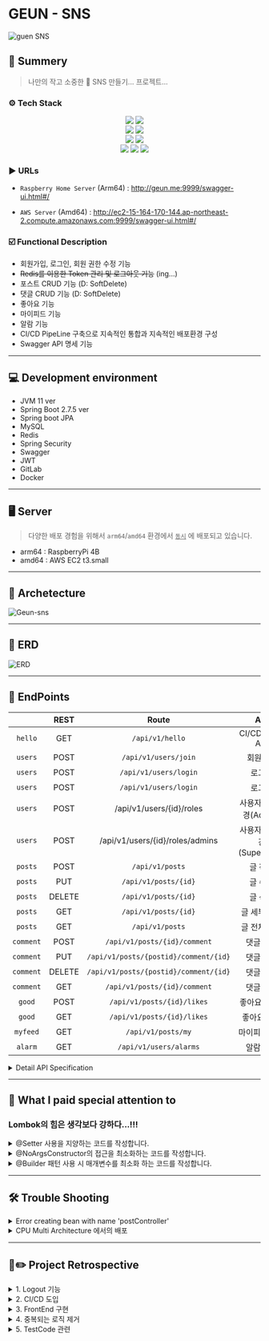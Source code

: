 # GEUN - SNS

![guen SNS](https://user-images.githubusercontent.com/89567475/211623115-bbe83231-7d49-443a-8866-43ec57000a3f.png)

## 📝 Summery

> 나만의 작고 소중한 🥹 SNS 만들기... 프로젝트...

### ⚙️ Tech Stack

<div align="center">
 <img src="https://img.shields.io/badge/openJDK-FF9E0F.svg?logo=CoffeeScript&logoColor=white"/>
 <img src="https://img.shields.io/badge/Spring_Boot-6DB33F.svg?logo=Spring-Boot&logoColor=white"/> <br>
 <img src="https://img.shields.io/badge/Spring_Security-6DB33F.svg?logo=Spring-Security&logoColor=white"/> 
 <img src="https://img.shields.io/badge/JSON_Web_Token-000000.svg?logo=Json-Web-Tokens&logoColor=white"/> <br>
 <img src="https://img.shields.io/badge/MySQL-4479A1?style=flat-square&logo=MySQL&logoColor=white"/> 
 <img src="https://img.shields.io/badge/Redis-DC382D.svg?logo=Redis&logoColor=white"/> <br>
 <img src="https://img.shields.io/badge/Docker-2496ED?style=flat-square&logo=Docker&logoColor=white"/>
 <img src="https://img.shields.io/badge/Raspberry_Pi-A22846.svg?logo=Raspberry-Pi&logoColor=white"/>
 <img src="https://img.shields.io/badge/Amazon_EC2-FF9900.svg?logo=Amazon-EC2&logoColor=white"/>
</div>

### ▶️ URLs

- `Raspberry Home Server` (Arm64) : http://geun.me:9999/swagger-ui.html#/

- `AWS Server` (Amd64) : http://ec2-15-164-170-144.ap-northeast-2.compute.amazonaws.com:9999/swagger-ui.html#/

### ☑️ Functional Description

- 회원가입, 로그인, 회원 권한 수정 기능
- <s>Redis를 이용한 Token 관리 및 로그아웃 기능</s> (ing...)
- 포스트 CRUD 기능 (D: SoftDelete)
- 댓글 CRUD 기능 (D: SoftDelete)
- 좋아요 기능
- 마이피드 기능
- 알람 기능
- CI/CD PipeLine 구축으로 지속적인 통합과 지속적인 배포환경 구성
- Swagger API 명세 기능

---

## 💻 Development environment

- JVM 11 ver
- Spring Boot 2.7.5 ver
- Spring boot JPA
- MySQL
- Redis
- Spring Security
- Swagger
- JWT
- GitLab
- Docker

---

## 🖥️ Server

> 다양한 배포 경험을 위해서 `arm64`/`amd64` 환경에서 <u>`동시`</u> 에 배포되고 있습니다.

- arm64 : RaspberryPi 4B
- amd64 : AWS EC2 t3.small

---

## 🔄 Archetecture

![Geun-sns](https://user-images.githubusercontent.com/89567475/211634688-26245e8a-2495-4263-a976-c45550114c92.png)

---

## 📄 ERD

![ERD](https://user-images.githubusercontent.com/89567475/211506328-f92534d6-c4ff-42a7-a12f-4a5017b23a0c.png)

---

## 🧾 EndPoints

|           | REST |                 Route                 |        API         |
|:---------:|:------------------:|:-------------------------------------:|:------------------:|
|  `hello`  | GET |            `/api/v1/hello`            |   CI/CD TEST API   |
|  `users`  | POST |         `/api/v1/users/join`          |        회원가입        |
|  `users`  | POST |         `/api/v1/users/login`         |        로그인         |
|  `users`  | POST |         `/api/v1/users/login`         |        로그인         |
|  `users`  | POST |       /api/v1/users/{id}/roles        |   사용자권한변경(Admin)   |
|  `users`  | POST |    /api/v1/users/{id}/roles/admins    | 사용자권한변경(SuperUser) |
|  `posts`  | POST |            `/api/v1/posts`            |        글 작성        |
|  `posts`  | PUT |         `/api/v1/posts/{id}`          |        글 수정        |
|  `posts`  | DELETE |         `/api/v1/posts/{id}`          |        글 삭제        |
|  `posts`  | GET |         `/api/v1/posts/{id}`          |      글 세부 조회       |
|  `posts`  | GET |            `/api/v1/posts`            |      글 전체 조회       |
| `comment` | POST |     `/api/v1/posts/{id}/comment`      |       댓글 작성        |
| `comment` | PUT | `/api/v1/posts/{postid}/comment/{id}` |       댓글 수정        |
| `comment` | DELETE | `/api/v1/posts/{postid}/comment/{id}` |       댓글 삭제        |
| `comment` | GET |     `/api/v1/posts/{id}/comment`      |       댓글 조회        |
|  `good`   | POST |      `/api/v1/posts/{id}/likes`       |      좋아요 / 취소      |
|  `good`   | GET |      `/api/v1/posts/{id}/likes`       |       좋아요 조회       |
| `myfeed`  | GET |          `/api/v1/posts/my`           |      마이피드 조회       |
|  `alarm`  | GET |         `/api/v1/users/alarms`          |       알람 조회        |

<details>
<summary> Detail API Specification </summary>
<div markdown="1">

### UserJoinRequest 
```json lines
UserJoinRequest{
  password: String,
  userName: String
}
```

### UserLoginRequest
```json lines
UserLoginRequest{
password:string,
userName:string
}
```

### UserRoleChangeRequest
```json lines
UserRoleChangeRequest{
roleToBeChanged:string
}
```

### PostAddRequest
```json lines
PostAddRequest{
body:string,
title:string
}
```

### PostUpdateRequest
```json lines
PostUpdateRequest{
body:string,
title:string
}
```

### CommentAddRequest
```json lines
CommentAddRequest{
comment:string
}
```

### CommentUpdateRequest
```json lines
CommentUpdateRequest{
comment:string
}
```

</div>
</details>


---

## 🧐 What I paid special attention to

### Lombok의 힘은 생각보다 강하다...!!!

<details>
<summary> @Setter 사용을 지양하는 코드를 작성합니다. </summary>
<div markdown="1">

코드 전반적으로 Entity에 Setter를 사용하지 않는 전략을 사용했습니다.
Entity 객체의 데이터는 불변한 성질을 가져야하기 때문에 위와 같은 전략을 사용해서 코드를 작성했습니다. 

</div>
</details>

<details>
<summary> @NoArgsConstructor의 접근을 최소화하는 코드를 작성합니다. </summary>
<div markdown="1">

JPA의 사용을 위해서 기본생성자는 필요가 필요합니다.
하지만 모든 접근 권한을 허용하게되면 객체의 안정성을 떨어뜨릴 수 있습니다.
따라서 `@NoArgsConstructor(access = AccessLevel.PROTECTED)` 를 사용해 무분별한 기본생성자의 접근을 막아서
최대한 Entity의 데이터를 보호하고자 하는 의도로 코드를 작성했습니다.

</div>
</details>


<details>
<summary> @Builder 패턴 사용 시 매개변수를 최소화 하는 코드를 작성합니다. </summary>
<div markdown="1">

@Builder 어노테이션을 사용하려면 @AllargsConstructor가 필요합니다.
하지만 이는 모든 매개변수를 받는 생성자를 만들어주기 때문에 불필요한 매개변수를 받는 생성자를 만들어주는 단점이 있습니다.
예를 들어서 User Entity의 경우 id값은 DB에서 자동으로 생성되기 때문에 생성자에서 id값을 받을 필요가 없습니다.
따라서 @Builder를 사용할 때는 @AllArgsConstructor 대신 생성자의 상단에 @Builder를 사용해서 불필요한 매개변수를 받는 생성자를 만들지 않도록 코드를 작성했습니다.

</div>
</details>

---

## 🛠️ Trouble Shooting

<details>
<summary>Error creating bean with name 'postController'</summary>
<div markdown="1">

![2022-12-27_9 35 39](https://user-images.githubusercontent.com/89567475/209871056-d013a2e3-fa62-4dbf-b9ab-eaab340d2683.png)

> TestCode 실행 중 마주친 에러입니다.  
> postController 에 대한 오류 구문이었어서 해당 클래스에 오류가 있는 줄 알고 엄청 찾아봤지만,  
> 구글링에서 나온 자료로는 해결할 수 없었습니다.  
> 왜냐하면 PostController에 대한 오류 구문이었지만,  
> PostController 에 대한 테스트코드는 정상적으로 작동 하고 있었기 때문입니다.  
> 그럼 왜 UserController 에서 오류가 났는지 디버깅을 해보며 해결책을 찾아봤습니다.  
> 해결책은 생각보다 간단했는데, `@WebMvcTest(UserControllerTest.class)`에서  
> `(UserControllerTest.class)`부분을 빼먹었더니 Unit Test에서 모든 의존성을 불러와서 생긴 오류였습니다,,,,,  

</div>
</details>



<details>
<summary>CPU Multi Architecture 에서의 배포</summary>
<div markdown="1">

### 2. CPU Multi Architecture 에서의 배포

![스크린샷 2022-12-22 오전 9 25 06](https://user-images.githubusercontent.com/89567475/209870996-a53d3eed-8942-4eec-8df3-f4013cbf233a.png)

![스크린샷 2022-12-24 오전 12 20 59](https://user-images.githubusercontent.com/89567475/209871002-0d4c61cc-1ca4-40a4-81ca-768d0ffc52a1.png)

> 제가 사용하고 있는 서버 환경은 총 2가지 입니다.
>  
> 1. Raspberry 4b
> 2. AWS
> 
> 위 두 서버는 CPU Architecture가 다르기 때문에 Docker Image 를 두 가지로 빌드 해줘야하는 상황이 발생했습니다.  
> 그래서 처음에는 두 Architecture를 각각 빌드해서 Docker Image 의 Tag를 다르게 빌드하고  
> 각 환경에서 맞는 Architectur의 Tag를 지정해서 끌어다쓰는 방식으로 CI PipeLine을 구성했습니다.  
> 그러나, 하나씩 빌드하는 CI PipeLine 이었고, 각각 빌드하는데 시간이 거의 20분 가량 소모되었습니다.  
> 그리고 각각 Tag를 지정해서 Docker Container 를 띄우는 것도 CI/CD의 목적과는 맞지 않는다고 생각해서  
> 두 가지 Architecture 를 병렬적으로 빌드할 수 있고 하나의 이미지로 합쳐서 관리할 수 있는 방법을 찾아보았고  
> CI PipeLine 상에서 두 가지 Architecture에 대해 병렬적으로 빌드한 뒤  
> Docker Manifest 기능을 이용해서 두가지 이미지를 하나로 합쳐주는 작업을 진행했습니다.  
> 해당 Trouble Shooting 과정을 거치면서 기존에 20분 걸리던 빌드 시간은 약 3분으로 단축되었습니다.  


</div>
</details>

---

## 🤔✏️ Project Retrospective

<details>
<summary> 1. Logout 기능 </summary>
<div markdown="1">

> 마지막에 Logout 의 기능을 구현하려 시도했으나 완벽하게 구현하지 못했습니다.  
> Redis의 기능은 도입했지만 아직 Spring Security와 Token 인증 방식의 정확한 이해가 부족한 것 같습니다.

> Token인증 방식은 서버에서 발급한 이후에는 서버에서는 특별하게 인증 절차를 거치지 않기 때문에  
> Acceess Token / Refresh Token 두 가지 Token을 발급하고  
> Access Token은 만료 시간을 짧게 설정하여 Refresh Token을 이용해 재발급을 받는 방식을 많이 사용하는 것 같다.
> 나도 마찬가지로 해당 방식으로 구현하려했으나, 마지막에 적용 후 Spring Security 단에서 Filter를 적용하는 과정에서  
> 유저의 토큰이 발행된 후 모든 로직이 500 Error가 나왔습니다.  
> 이 부분을 앞으로 리펙토링을 진행해야겠습니다.

</div>
</details>

<details>
<summary> 2. CI/CD 도입 </summary>
<div markdown="1">

> Raspberry Pi4 를 이용한 HomeServer를 구축하면서 개인 프로젝트를 Deploy하는 용도로 사용하고 있습니다.  
> 하지만 Raspberry Pi는 Cpu Architecture가 Arm 기반이기 때문에 해당 서버에 다른 Architecture의 Docker Image를 Deploy 할 수 없었다.  
> 그래서 Docker Manifest 기능을 이용해서 두가지 Architecture에 대해 병렬적으로 빌드한 뒤  
> 하나의 이미지로 합쳐서 관리할 수 있는 방법을 찾아보았고  
> CI PipeLine 상에서 두 가지 Architecture에 대해 병렬적으로 빌드한 뒤  
> Docker Manifest 기능을 이용해서 두가지 이미지를 하나로 합쳐주는 작업을 진행했습니다.  
> 해당 Trouble Shooting 과정을 거치면서 기존에 20분 걸리던 빌드 시간은 약 3분으로 단축되었습니다.  
> 이 과정을 통해 Docker Manifest 기능에 대해 알게되었고, Docker로 배포할 때도 여러 Cpu Architecture에 대해 고려해줘야 한다는 점을 알게되었습니다.   
> 하지만 해당 Trouble Shooting을 진행하는데 너무 많은 시간을 들인 것 같아서 아쉽습니다..  
> 앞으로 진행할 프로젝트에서는 하나에 너무 많은 시간을 투자하지 않고 적절한 시간 분배가 필요할 것 같습니다.

</div>
</details>

<details>
<summary> 3. FrontEnd 구현 </summary>
<div markdown="1">

> FrontEnd 를 작게나마 구현해보면 더 좋은 BackEnd 코드를 작성할 수 있게 되지않을까 하는 생각과   
> 더해서 BackEnd 만 덜렁 있으니 뭔가 반쪽 짜리 웹 서비스가 되는 것 같아서 React를 이용해서 Frontend를 구현할 계획이었습니다.  
> 하지만 앞서 진행한 CI/CD를 진행하면서 시간이 부족해서 이번 프로젝트 기간 내에 React를 사용해보지 못한 점이 조금 아쉽습니다.
> 개인적으로 시간을 조금 더 할애 해서 해당 부분은 구현을 해봐야겠습니다.

</div>
</details>


<details>
<summary> 4. 중복되는 로직 제거 </summary>
<div markdown="1">

> 코드를 작성하며 Controller 단에서 유저의 권한정보 즉 Authentication 정보를 확인하는 로직이 중복되는 것을 발견했습니다.
> 한번 인증을 하게되면 이후의 로직에서는 Authentication 정보를 확인할 필요가 없다고 생각이 되는데,
> 이 부분은 한 번 더 찾아보고 Refactoring을 진행해야 할 것 같습니다.

</div>
</details>


<details>
<summary> 5. TestCode 관련 </summary>
<div markdown="1">

> 이번 프로젝트를 통해서 TDD 를 진행하면서 TDD가 개발시간은 많이 들지만,  
> 전체적인 로직을 구상하고 코드를 작성하는데 엄청난 도움이 된다는 것을 이번 프로젝트를 통해서 느꼈습니다.  
> 최근에 Unit Test에 대해 진행하면서 Test Code를 작성하는 방법론에 대해 많이 보게되었고  
> 그 중 `BDD(Behavior Driven Development)` 와 `SDD (Specification Driven Development)` 에 대해 알게되었습니다.  
> `BDD`는 하나의 기능을 구현하기 위해 어떤 행동을 해야하는지에 대한 시나리오의 테스트 코드를 작성하는 것인데,  
> `BDD` 로도 한 번 진행해보면 좋을 것 같다는 생각이 들었습니다.

</div>
</details>
